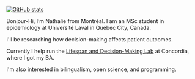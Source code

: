 [![GitHub stats](https://github-readme-stats.vercel.app/api?username=LMD-nat&hide=prs&count_private=true&show_icons=true&theme=tokyonight)](https://github.com/anuraghazra/github-readme-stats)

Bonjour-Hi, I’m Nathalie from Montréal. I am an MSc student in epidemiology at Université Laval in Québec City, Canada. 

I'll be researching how decision-making affects patient outcomes. 

Currently I help run the [Lifespan and Decision-Making Lab](http://www.ldmlab.org/) at Concordia, where I got my BA. 

I'm also interested in bilingualism, open science, and programming. 
